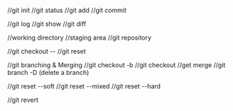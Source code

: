 //git init
//git status 
//git add 
//git commit 

//git log
//git show 
//git diff 

//working directory
//staging area
//git repository

//git checkout -- <flie> 
//git reset

//git branching & Merging
//git checkout -b <branch> 
//git checkout <branch>
//get merge
//git branch -D <branch> (delete a branch)

//git reset --soft <sha1 ID>
//git reset --mixed <sha1 ID>
//git reset --hard <sha1 ID> 

//git revert <commit>